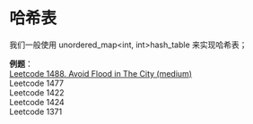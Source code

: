 # 哈希表

我们一般使用 unordered_map<int, int>hash_table 来实现哈希表；

**例题**：<br>
[Leetcode 1488. Avoid Flood in The City (medium)](https://demo.codimd.org/s/rklMyMvvP) <br>
Leetcode 1477 <br>
Leetcode 1422 <br>
Leetcode 1424 <br>
Leetcode 1371 <br>